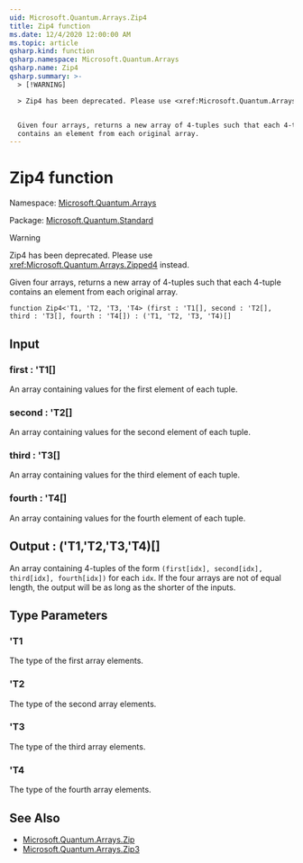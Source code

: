 ```yaml
---
uid: Microsoft.Quantum.Arrays.Zip4
title: Zip4 function
ms.date: 12/4/2020 12:00:00 AM
ms.topic: article
qsharp.kind: function
qsharp.namespace: Microsoft.Quantum.Arrays
qsharp.name: Zip4
qsharp.summary: >-
  > [!WARNING]

  > Zip4 has been deprecated. Please use <xref:Microsoft.Quantum.Arrays.Zipped4> instead.


  Given four arrays, returns a new array of 4-tuples such that each 4-tuple
  contains an element from each original array.
---
```


# Zip4 function

Namespace: [Microsoft.Quantum.Arrays](xref:Microsoft.Quantum.Arrays)

Package: [Microsoft.Quantum.Standard](https://nuget.org/packages/Microsoft.Quantum.Standard)


> [!WARNING]
> Zip4 has been deprecated. Please use <xref:Microsoft.Quantum.Arrays.Zipped4> instead.

Given four arrays, returns a new array of 4-tuples such that each 4-tuplecontains an element from each original array.

```qsharp
function Zip4<'T1, 'T2, 'T3, 'T4> (first : 'T1[], second : 'T2[], third : 'T3[], fourth : 'T4[]) : ('T1, 'T2, 'T3, 'T4)[]
```


## Input

### first : 'T1[]

An array containing values for the first element of each tuple.


### second : 'T2[]

An array containing values for the second element of each tuple.


### third : 'T3[]

An array containing values for the third element of each tuple.


### fourth : 'T4[]

An array containing values for the fourth element of each tuple.



## Output : ('T1,'T2,'T3,'T4)[]

An array containing 4-tuples of the form `(first[idx], second[idx], third[idx], fourth[idx])` foreach `idx`. If the four arrays are not of equal length, the output willbe as long as the shorter of the inputs.

## Type Parameters

### 'T1

The type of the first array elements.
### 'T2

The type of the second array elements.
### 'T3

The type of the third array elements.
### 'T4

The type of the fourth array elements.

## See Also

- [Microsoft.Quantum.Arrays.Zip](xref:Microsoft.Quantum.Arrays.Zip)
- [Microsoft.Quantum.Arrays.Zip3](xref:Microsoft.Quantum.Arrays.Zip3)
